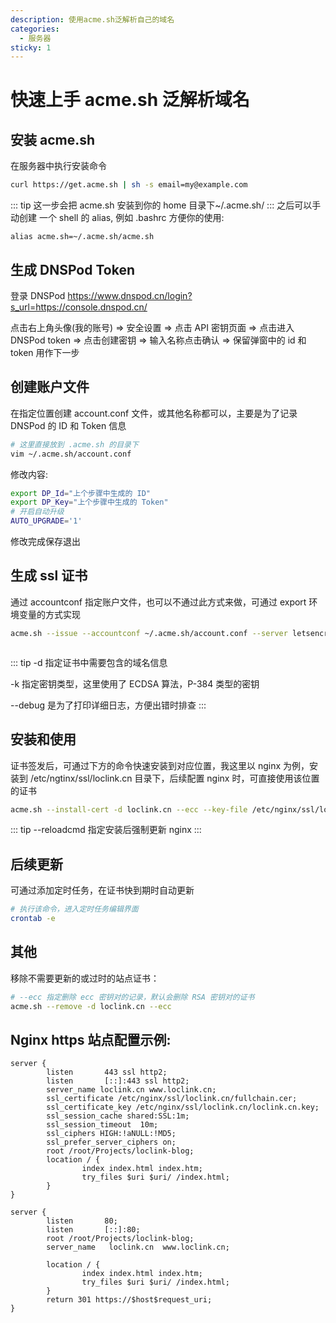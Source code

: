 ```yaml
---
description: 使用acme.sh泛解析自己的域名
categories:
  - 服务器
sticky: 1
---
```


# 快速上手 acme.sh 泛解析域名

## 安装 acme.sh

在服务器中执行安装命令

```sh
curl https://get.acme.sh | sh -s email=my@example.com

```

::: tip
这一步会把 acme.sh 安装到你的 home 目录下~/.acme.sh/
:::
之后可以手动创建 一个 shell 的 alias, 例如 .bashrc 方便你的使用:

`alias acme.sh=~/.acme.sh/acme.sh`

## 生成 DNSPod Token

登录 DNSPod <https://www.dnspod.cn/login?s_url=https://console.dnspod.cn/>

点击右上角头像(我的账号) => 安全设置 => 点击 API 密钥页面 => 点击进入 DNSPod token => 点击创建密钥 => 输入名称点击确认 => 保留弹窗中的 id 和 token 用作下一步

## 创建账户文件

在指定位置创建 account.conf 文件，或其他名称都可以，主要是为了记录 DNSPod 的 ID 和 Token 信息

```sh
# 这里直接放到 .acme.sh 的目录下
vim ~/.acme.sh/account.conf
```

修改内容:

```sh
export DP_Id="上个步骤中生成的 ID"
export DP_Key="上个步骤中生成的 Token"
# 开启自动升级
AUTO_UPGRADE='1'

```

修改完成保存退出

## 生成 ssl 证书

通过 accountconf 指定账户文件，也可以不通过此方式来做，可通过 export 环境变量的方式实现

```sh
acme.sh --issue --accountconf ~/.acme.sh/account.conf --server letsencrypt --dns dns_dp -d loclink.cn -d *.loclink.cn -k ec-384 --debug



```

::: tip
-d 指定证书中需要包含的域名信息

-k 指定密钥类型，这里使用了 ECDSA 算法，P-384 类型的密钥

--debug 是为了打印详细日志，方便出错时排查
:::

## 安装和使用

证书签发后，可通过下方的命令快速安装到对应位置，我这里以 nginx 为例，安装到 /etc/ngtinx/ssl/loclink.cn 目录下，后续配置 nginx 时，可直接使用该位置的证书

```sh
acme.sh --install-cert -d loclink.cn --ecc --key-file /etc/nginx/ssl/loclink.cn/loclink.cn.key  --fullchain-file /etc/nginx/ssl/loclink.cn/fullchain.cer --reloadcmd "service nginx force-reload"
```

::: tip
--reloadcmd 指定安装后强制更新 nginx
:::

## 后续更新

可通过添加定时任务，在证书快到期时自动更新

```sh
# 执行该命令，进入定时任务编辑界面
crontab -e
```

## 其他

移除不需要更新的或过时的站点证书：

```sh
# --ecc 指定删除 ecc 密钥对的记录，默认会删除 RSA 密钥对的证书
acme.sh --remove -d loclink.cn --ecc
```

## Nginx https 站点配置示例:

```
server {
        listen       443 ssl http2;
        listen       [::]:443 ssl http2;
        server_name loclink.cn www.loclink.cn;
        ssl_certificate /etc/nginx/ssl/loclink.cn/fullchain.cer;
        ssl_certificate_key /etc/nginx/ssl/loclink.cn/loclink.cn.key;
        ssl_session_cache shared:SSL:1m;
        ssl_session_timeout  10m;
        ssl_ciphers HIGH:!aNULL:!MD5;
        ssl_prefer_server_ciphers on;
        root /root/Projects/loclink-blog;
        location / {
                index index.html index.htm;
                try_files $uri $uri/ /index.html;
        }
}

server {
        listen       80;
        listen       [::]:80;
        root /root/Projects/loclink-blog;
        server_name   loclink.cn  www.loclink.cn;

        location / {
                index index.html index.htm;
                try_files $uri $uri/ /index.html;
        }
        return 301 https://$host$request_uri;
}

```

